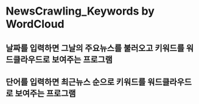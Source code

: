 # NewsCrawling_Keywords by WordCloud

## 날짜를 입력하면 그날의 주요뉴스를 불러오고 키워드를 워드클라우드로 보여주는 프로그램





## 단어를 입력하면 최근뉴스 순으로 키워드를 워드클라우드로 보여주는 프로그램


